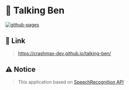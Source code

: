 # 🐶 Talking Ben

[![github-pages](https://github.com/crashmax-dev/talking-ben/actions/workflows/gh-pages.yaml/badge.svg?branch=master)](https://github.com/crashmax-dev/talking-ben/actions/workflows/gh-pages.yaml)

## 🔗 Link

>  https://crashmax-dev.github.io/talking-ben/

## ⚠ Notice

> This application based on [SpeechRecognition API](https://developer.mozilla.org/ru/docs/Web/API/SpeechRecognition)
